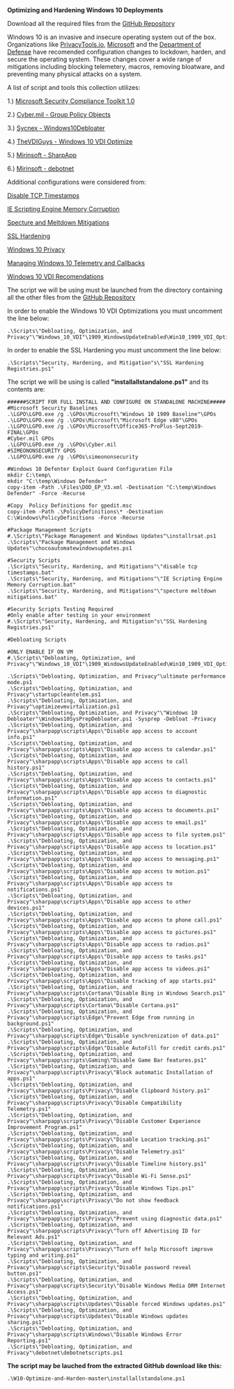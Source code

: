 **Optimizing and Hardening Windows 10 Deployments**

Download all the required files from the [GitHub Repository](https://github.com/smiltech/W10-Optimize-and-Harden)


Windows 10 is an invasive and insecure operating system out of the box. 
Organizations like [PrivacyTools.io](https://PrivacyTools.io), [Microsoft](https://microsoft.com) and the 
[Department of Defense](https://public.cyber.mil) have recomended configuration changes to lockdown, harden, and secure the operating system. These changes cover a wide range of mitigations including blocking telemetery, macros, removing bloatware, and preventing many physical attacks on a system.



A list of script and tools this collection utilizes:

1.) [Microsoft Security Compliance Toolkit 1.0](https://www.microsoft.com/en-us/download/details.aspx?id=55319)

2.) [Cyber.mil - Group Policy Objects](https://public.cyber.mil/stigs/gpo/)

3.) [Sycnex - Windows10Debloater](https://github.com/Sycnex/Windows10Debloater)

4.) [TheVDIGuys - Windows 10 VDI Optimize](https://github.com/TheVDIGuys/Windows_10_VDI_Optimize)

5.) [Mirinsoft - SharpApp](https://github.com/builtbybel/sharpapp)

6.) [Mirinsoft - debotnet](https://github.com/builtbybel/debotnet)

Additional configurations were considered from:

[Disable TCP Timestamps](https://www.whonix.org/wiki/Disable_TCP_and_ICMP_Timestamps)

[IE Scripting Engine Memory Corruption](https://kb.cert.org/vuls/id/573168/)

[Specture and Meltdown Mitigations](https://support.microsoft.com/en-us/help/4072698/windows-server-speculative-execution-side-channel-vulnerabilities)

[SSL Hardening](https://dirteam.com/sander/2019/07/30/howto-disable-weak-protocols-cipher-suites-and-hashing-algorithms-on-web-application-proxies-ad-fs-servers-and-windows-servers-running-azure-ad-connect/)

[Windows 10 Privacy](https://docs.microsoft.com/en-us/windows/privacy/)

[Managing Windows 10 Telemetry and Callbacks](https://docs.microsoft.com/en-us/windows/privacy/manage-connections-from-windows-operating-system-components-to-microsoft-services)

[Windows 10 VDI Recomendations](https://docs.microsoft.com/en-us/windows-server/remote/remote-desktop-services/rds_vdi-recommendations-1909)


The script we will be using must be launched from the directory containing all the other files from the [GitHub Repository](https://github.com/smiltech/W10-Optimize-and-Harden)

In order to enable the Windows 10 VDI Optimizations you must uncomment the line below:
```
.\Scripts\"Debloating, Optimization, and Privacy"\"Windows_10_VDI"\1909_WindowsUpdateEnabled\Win10_1909_VDI_Optimize.ps1

```
In order to enable the SSL Hardening you must uncomment the line below:
```
.\Scripts\"Security, Hardening, and Mitigation"s\"SSL Hardening Registries.ps1"

```

The script we will be using is called **"installallstandalone.ps1"** and its contents are:

```
######SCRIPT FOR FULL INSTALL AND CONFIGURE ON STANDALONE MACHINE#####
#Microsoft Security Baselines
.\LGPO\LGPO.exe /g .\GPOs\Microsoft\"Windows 10 1909 Baseline"\GPOs
.\LGPO\LGPO.exe /g .\GPOs\Microsoft\"Microsoft Edge v80"\GPOs
.\LGPO\LGPO.exe /g .\GPOs\Microsoft\Office365-ProPlus-Sept2019-FINAL\GPOs
#Cyber.mil GPOs
.\LGPO\LGPO.exe /g .\GPOs\Cyber.mil
#SIMEONONSECURITY GPOS
.\LGPO\LGPO.exe /g .\GPOs\simeononsecurity

#Windows 10 Defenter Exploit Guard Configuration File
mkdir C:\temp\
mkdir "C:\temp\Windows Defender"
copy-item -Path .\Files\DOD_EP_V3.xml -Destination "C:\temp\Windows Defender" -Force -Recurse

#Copy  Policy Definitions for gpedit.msc
copy-item -Path .\PolicyDefinitions\* -Destination C:\Windows\PolicyDefinitions -Force -Recurse

#Package Management Scripts
#.\Scripts\"Package Management and Windows Updates"\installrsat.ps1
.\Scripts\"Package Management and Windows Updates"\chocoautomatewindowsupdates.ps1

#Security Scripts
.\Scripts\"Security, Hardening, and Mitigations"\"disable tcp timestamps.bat"
.\Scripts\"Security, Hardening, and Mitigations"\"IE Scripting Engine Memory Corruption.bat"
.\Scripts\"Security, Hardening, and Mitigations"\"specture meltdown mitigations.bat"

#Security Scripts Testing Required
#Only enable after testing in your environment
#.\Scripts\"Security, Hardening, and Mitigation"s\"SSL Hardening Registries.ps1"

#Debloating Scripts

#ONLY ENABLE IF ON VM
#.\Scripts\"Debloating, Optimization, and Privacy"\"Windows_10_VDI"\1909_WindowsUpdateEnabled\Win10_1909_VDI_Optimize.ps1

.\Scripts\"Debloating, Optimization, and Privacy"\ultimate performance mode.ps1
.\Scripts\"Debloating, Optimization, and Privacy"\startupcleantelem.ps1
.\Scripts\"Debloating, Optimization, and Privacy"\optimizevmvirtalization.ps1
.\Scripts\"Debloating, Optimization, and Privacy"\"Windows 10 Debloater"\Windows10SysPrepDebloater.ps1 -Sysprep -Debloat -Privacy
.\Scripts\"Debloating, Optimization, and Privacy"\sharpapp\scripts\Apps\"Disable app access to account info.ps1"
.\Scripts\"Debloating, Optimization, and Privacy"\sharpapp\scripts\Apps\"Disable app access to calendar.ps1"
.\Scripts\"Debloating, Optimization, and Privacy"\sharpapp\scripts\Apps\"Disable app access to call history.ps1"
.\Scripts\"Debloating, Optimization, and Privacy"\sharpapp\scripts\Apps\"Disable app access to contacts.ps1"
.\Scripts\"Debloating, Optimization, and Privacy"\sharpapp\scripts\Apps\"Disable app access to diagnostic information.ps1"
.\Scripts\"Debloating, Optimization, and Privacy"\sharpapp\scripts\Apps\"Disable app access to documents.ps1"
.\Scripts\"Debloating, Optimization, and Privacy"\sharpapp\scripts\Apps\"Disable app access to email.ps1"
.\Scripts\"Debloating, Optimization, and Privacy"\sharpapp\scripts\Apps\"Disable app access to file system.ps1"
.\Scripts\"Debloating, Optimization, and Privacy"\sharpapp\scripts\Apps\"Disable app access to location.ps1"
.\Scripts\"Debloating, Optimization, and Privacy"\sharpapp\scripts\Apps\"Disable app access to messaging.ps1"
.\Scripts\"Debloating, Optimization, and Privacy"\sharpapp\scripts\Apps\"Disable app access to motion.ps1"
.\Scripts\"Debloating, Optimization, and Privacy"\sharpapp\scripts\Apps\"Disable app access to notifications.ps1"
.\Scripts\"Debloating, Optimization, and Privacy"\sharpapp\scripts\Apps\"Disable app access to other devices.ps1"
.\Scripts\"Debloating, Optimization, and Privacy"\sharpapp\scripts\Apps\"Disable app access to phone call.ps1"
.\Scripts\"Debloating, Optimization, and Privacy"\sharpapp\scripts\Apps\"Disable app access to pictures.ps1"
.\Scripts\"Debloating, Optimization, and Privacy"\sharpapp\scripts\Apps\"Disable app access to radios.ps1"
.\Scripts\"Debloating, Optimization, and Privacy"\sharpapp\scripts\Apps\"Disable app access to tasks.ps1"
.\Scripts\"Debloating, Optimization, and Privacy"\sharpapp\scripts\Apps\"Disable app access to videos.ps1"
.\Scripts\"Debloating, Optimization, and Privacy"\sharpapp\scripts\Apps\"Disable tracking of app starts.ps1"
.\Scripts\"Debloating, Optimization, and Privacy"\sharpapp\scripts\Cortana\"Disable Bing in Windows Search.ps1"
.\Scripts\"Debloating, Optimization, and Privacy"\sharpapp\scripts\Cortana\"Disable Cortana.ps1"
.\Scripts\"Debloating, Optimization, and Privacy"\sharpapp\scripts\Edge\"Prevent Edge from running in background.ps1"
.\Scripts\"Debloating, Optimization, and Privacy"\sharpapp\scripts\Edge\"Disable synchronization of data.ps1"
.\Scripts\"Debloating, Optimization, and Privacy"\sharpapp\scripts\Edge\"Disable AutoFill for credit cards.ps1"
.\Scripts\"Debloating, Optimization, and Privacy"\sharpapp\scripts\Gaming\"Disable Game Bar features.ps1"
.\Scripts\"Debloating, Optimization, and Privacy"\sharpapp\scripts\Privacy\"Block automatic Installation of apps.ps1"
.\Scripts\"Debloating, Optimization, and Privacy"\sharpapp\scripts\Privacy\"Disable Clipboard history.ps1"
.\Scripts\"Debloating, Optimization, and Privacy"\sharpapp\scripts\Privacy\"Disable Compatibility Telemetry.ps1"
.\Scripts\"Debloating, Optimization, and Privacy"\sharpapp\scripts\Privacy\"Disable Customer Experience Improvement Program.ps1"
.\Scripts\"Debloating, Optimization, and Privacy"\sharpapp\scripts\Privacy\"Disable Location tracking.ps1"
.\Scripts\"Debloating, Optimization, and Privacy"\sharpapp\scripts\Privacy\"Disable Telemetry.ps1"
.\Scripts\"Debloating, Optimization, and Privacy"\sharpapp\scripts\Privacy\"Disable Timeline history.ps1"
.\Scripts\"Debloating, Optimization, and Privacy"\sharpapp\scripts\Privacy\"Disable Wi-Fi Sense.ps1"
.\Scripts\"Debloating, Optimization, and Privacy"\sharpapp\scripts\Privacy\"Disable Windows Tips.ps1"
.\Scripts\"Debloating, Optimization, and Privacy"\sharpapp\scripts\Privacy\"Do not show feedback notifications.ps1"
.\Scripts\"Debloating, Optimization, and Privacy"\sharpapp\scripts\Privacy\"Prevent using diagnostic data.ps1"
.\Scripts\"Debloating, Optimization, and Privacy"\sharpapp\scripts\Privacy\"Turn off Advertising ID for Relevant Ads.ps1"
.\Scripts\"Debloating, Optimization, and Privacy"\sharpapp\scripts\Privacy\"Turn off help Microsoft improve typing and writing.ps1"
.\Scripts\"Debloating, Optimization, and Privacy"\sharpapp\scripts\Security\"Disable password reveal button.ps1"
.\Scripts\"Debloating, Optimization, and Privacy"\sharpapp\scripts\Security\"Disable Windows Media DRM Internet Access.ps1"
.\Scripts\"Debloating, Optimization, and Privacy"\sharpapp\scripts\Updates\"Disable forced Windows updates.ps1"
.\Scripts\"Debloating, Optimization, and Privacy"\sharpapp\scripts\Updates\"Disable Windows updates sharing.ps1"
.\Scripts\"Debloating, Optimization, and Privacy"\sharpapp\scripts\Windows\"Disable Windows Error Reporting.ps1"
.\Scripts\"Debloating, Optimization, and Privacy"\debotnet\debotnetscripts.ps1
```


**The script may be lauched from the extracted GitHub download like this:**
```
.\W10-Optimize-and-Harden-master\installallstandalone.ps1
```
